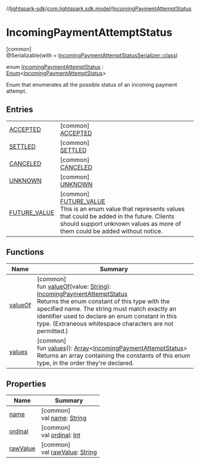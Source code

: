 //[lightspark-sdk](../../../index.md)/[com.lightspark.sdk.model](../index.md)/[IncomingPaymentAttemptStatus](index.md)

# IncomingPaymentAttemptStatus

[common]\
@Serializable(with = [IncomingPaymentAttemptStatusSerializer::class](../-incoming-payment-attempt-status-serializer/index.md))

enum [IncomingPaymentAttemptStatus](index.md) : [Enum](https://kotlinlang.org/api/latest/jvm/stdlib/kotlin/-enum/index.html)&lt;[IncomingPaymentAttemptStatus](index.md)&gt; 

Enum that enumerates all the possible status of an incoming payment attempt.

## Entries

| | |
|---|---|
| [ACCEPTED](-a-c-c-e-p-t-e-d/index.md) | [common]<br>[ACCEPTED](-a-c-c-e-p-t-e-d/index.md) |
| [SETTLED](-s-e-t-t-l-e-d/index.md) | [common]<br>[SETTLED](-s-e-t-t-l-e-d/index.md) |
| [CANCELED](-c-a-n-c-e-l-e-d/index.md) | [common]<br>[CANCELED](-c-a-n-c-e-l-e-d/index.md) |
| [UNKNOWN](-u-n-k-n-o-w-n/index.md) | [common]<br>[UNKNOWN](-u-n-k-n-o-w-n/index.md) |
| [FUTURE_VALUE](-f-u-t-u-r-e_-v-a-l-u-e/index.md) | [common]<br>[FUTURE_VALUE](-f-u-t-u-r-e_-v-a-l-u-e/index.md)<br>This is an enum value that represents values that could be added in the future. Clients should support unknown values as more of them could be added without notice. |

## Functions

| Name | Summary |
|---|---|
| [valueOf](value-of.md) | [common]<br>fun [valueOf](value-of.md)(value: [String](https://kotlinlang.org/api/latest/jvm/stdlib/kotlin/-string/index.html)): [IncomingPaymentAttemptStatus](index.md)<br>Returns the enum constant of this type with the specified name. The string must match exactly an identifier used to declare an enum constant in this type. (Extraneous whitespace characters are not permitted.) |
| [values](values.md) | [common]<br>fun [values](values.md)(): [Array](https://kotlinlang.org/api/latest/jvm/stdlib/kotlin/-array/index.html)&lt;[IncomingPaymentAttemptStatus](index.md)&gt;<br>Returns an array containing the constants of this enum type, in the order they're declared. |

## Properties

| Name | Summary |
|---|---|
| [name](../-withdrawal-request-status/-f-u-t-u-r-e_-v-a-l-u-e/index.md#-372974862%2FProperties%2F-962664521) | [common]<br>val [name](../-withdrawal-request-status/-f-u-t-u-r-e_-v-a-l-u-e/index.md#-372974862%2FProperties%2F-962664521): [String](https://kotlinlang.org/api/latest/jvm/stdlib/kotlin/-string/index.html) |
| [ordinal](../-withdrawal-request-status/-f-u-t-u-r-e_-v-a-l-u-e/index.md#-739389684%2FProperties%2F-962664521) | [common]<br>val [ordinal](../-withdrawal-request-status/-f-u-t-u-r-e_-v-a-l-u-e/index.md#-739389684%2FProperties%2F-962664521): [Int](https://kotlinlang.org/api/latest/jvm/stdlib/kotlin/-int/index.html) |
| [rawValue](raw-value.md) | [common]<br>val [rawValue](raw-value.md): [String](https://kotlinlang.org/api/latest/jvm/stdlib/kotlin/-string/index.html) |

